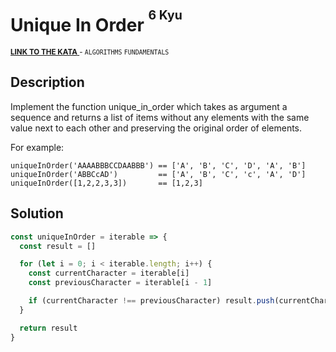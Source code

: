 <h1>Unique In Order <sup><sup>6 Kyu</sup></sup></h1>

<sup>
  <a href="https://www.codewars.com/kata/54e6533c92449cc251001667">
    <strong>LINK TO THE KATA</strong>
  </a> - <code>ALGORITHMS</code> <code>FUNDAMENTALS</code>
</sup>

## Description

Implement the function unique_in_order which takes as argument a sequence and returns a list of items without any elements with the same value next to each other and preserving the original order of elements.

For example:

```
uniqueInOrder('AAAABBBCCDAABBB') == ['A', 'B', 'C', 'D', 'A', 'B']
uniqueInOrder('ABBCcAD')         == ['A', 'B', 'C', 'c', 'A', 'D']
uniqueInOrder([1,2,2,3,3])       == [1,2,3]
```

## Solution

```javascript
const uniqueInOrder = iterable => {
  const result = []

  for (let i = 0; i < iterable.length; i++) {
    const currentCharacter = iterable[i]
    const previousCharacter = iterable[i - 1]

    if (currentCharacter !== previousCharacter) result.push(currentCharacter)
  }

  return result
}
```
